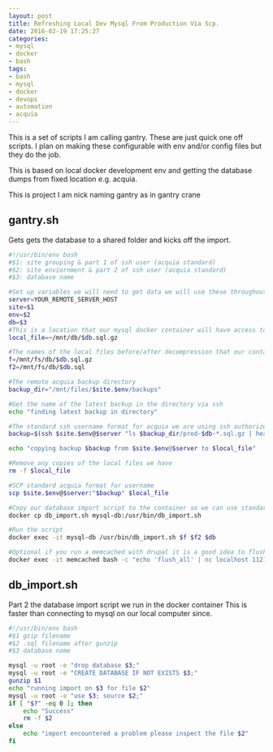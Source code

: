 ```yaml
---
layout: post
title: Refreshing Local Dev Mysql From Production Via Scp.
date: 2016-02-19 17:25:27
categories: 
- mysql 
- docker 
- bash
tags: 
- bash
- mysql 
- docker 
- devops
- automation
- acquia
---
```


This is a set of scripts I am calling gantry. These are just quick one off scripts. I plan on making these configurable
with env and/or config files but they do the job. 

This is based on local docker development env and getting the database dumps from fixed location e.g. acquia.

This is project I am nick naming gantry as in gantry crane

## gantry.sh
Gets gets the database to a shared folder and kicks off the import.

```bash
#!/usr/bin/env bash
#$1: site grouping & part 1 of ssh user (acquia standard)
#$2: site enviornment & part 2 of ssh user (acquia standard)
#$3: database name

#Set up variables we will need to get data we will use these throughout the script
server=YOUR_REMOTE_SERVER_HOST 
site=$1
env=$2
db=$3
#This is a location that our mysql docker container will have access to
local_file=~/mnt/db/$db.sql.gz

#The names of the local files before/after decompression that our container has access to
f=/mnt/fs/db/$db.sql.gz
f2=/mnt/fs/db/$db.sql

#The remote acquia backup directory
backup_dir="/mnt/files/$site.$env/backups"

#Get the name of the latest backup in the directory via ssh
echo "finding latest backup in directory"

#The standard ssh username format for acquia we are using ssh authorized key login
backup=$(ssh $site.$env@$server "ls $backup_dir/prod-$db-*.sql.gz | head -1")

echo "copying backup $backup from $site.$env@$server to $local_file"

#Remove any copies of the local files we have
rm -f $local_file

#SCP standard acquia format for username 
scp $site.$env@$server:"$backup" $local_file

#Copy our database import script to the container so we can use standard containers
docker cp db_import.sh mysql-db:/usr/bin/db_import.sh

#Run the script
docker exec -it mysql-db /usr/bin/db_import.sh $f $f2 $db

#Optional if you run a memcached with drupal it is a good idea to flush it
docker exec -it memcached bash -c "echo 'flush_all' | nc localhost 11211"

```

## db_import.sh 
Part 2 the database import script we run in the docker container
This is faster than connecting to mysql on our local computer since.

```bash
#!/usr/bin/env bash
#$1 gzip filename
#$2 .sql filename after gunzip
#$3 database name

mysql -u root -e "drop database $3;"
mysql -u root -e "CREATE DATABASE IF NOT EXISTS $3;"
gunzip $1
echo "running import on $3 for file $2"
mysql -u root -e "use $3; source $2;"
if [ "$?" -eq 0 ]; then
    echo "Success"
    rm -f $2
else
    echo "import encountered a problem please inspect the file $2"
fi
```

